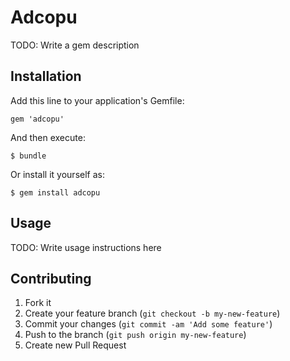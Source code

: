 # Adcopu

TODO: Write a gem description

## Installation

Add this line to your application's Gemfile:

    gem 'adcopu'

And then execute:

    $ bundle

Or install it yourself as:

    $ gem install adcopu

## Usage

TODO: Write usage instructions here

## Contributing

1. Fork it
2. Create your feature branch (`git checkout -b my-new-feature`)
3. Commit your changes (`git commit -am 'Add some feature'`)
4. Push to the branch (`git push origin my-new-feature`)
5. Create new Pull Request
